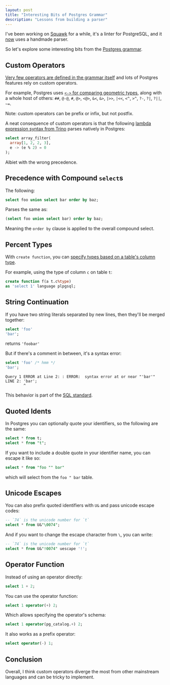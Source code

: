 ```yaml
---
layout: post
title: "Interesting Bits of Postgres Grammar"
description: "Lessons from building a parser"
---
```


I've been working on [Squawk](https://squawkhq.com) for a while, it's a linter for PostgreSQL, and it [now](https://github.com/sbdchd/squawk/releases/tag/v2.0.0) uses a handmade parser.

So let's explore some interesting bits from the [Postgres grammar](https://github.com/postgres/postgres/blob/2f6e240d7ac930698995ac608695cb0368f504f2/src/backend/parser/gram.y).

## Custom Operators

[Very few operators are defined in the grammar itself](https://github.com/postgres/postgres/blob/5861b1f343b52ac358912707788214fb8dc981e5/src/backend/parser/gram.y#L824C1-L834C70) and lots of Postgres features rely on custom operators.

For example, Postgres uses [`<->` for comparing geometric types](https://www.postgresql.org/docs/17/functions-geometry.html), along with a whole host of others: `##`, `@-@`, `#`, `@>`, `<@>`, `&<`, `&>`, `|>>`, `|<<`, `<^`, `>^`, `?-`, `?|`, `?||`, `~=`.

Note: custom operators can be prefix or infix, but not postfix.

A neat consequence of custom operators is that the following [lambda expression syntax from Trino](https://trino.io/docs/current/functions/lambda.html) parses natively in Postgres:

```sql
select array_filter(
  array[1, 2, 2, 3],
  e -> (e % 2) = 0
);
```

Albiet with the wrong precedence.

## Precedence with Compound `select`s

The following:

```sql
select foo union select bar order by baz;
```

Parses the same as:

```sql
(select foo union select bar) order by baz;
```

Meaning the `order by` clause is applied to the overall compound select.

## Percent Types

With `create function`, you can [specify types based on a table's column type](https://www.postgresql.org/docs/17/sql-createfunction.html).

For example, using the type of column `c` on table `t`:

```sql
create function f(a t.c%type)
as 'select 1' language plpgsql;
```

## String Continuation

If you have two string literals separated by new lines, then they'll be merged together:

```sql
select 'foo'
'bar';
```

returns `'foobar'`

But if there's a comment in between, it's a syntax error:

```sql
select 'foo' /* hmm */
'bar';
```

```
Query 1 ERROR at Line 2: : ERROR:  syntax error at or near "'bar'"
LINE 2: 'bar';
        ^
```

This behavior is part of the [SQL standard](https://www.postgresql.org/docs/17/sql-syntax-lexical.html#SQL-SYNTAX-STRINGS).

## Quoted Idents

In Postgres you can optionally quote your identifiers, so the following are the same:

```sql
select * from t;
select * from "t";
```

If you want to include a double quote in your identifier name, you can escape it like so:

```sql
select * from "foo "" bar"
```

which will select from the `foo " bar` table.

## Unicode Escapes

You can also prefix quoted identifiers with `U&` and pass unicode escape codes:

```sql
-- `74` is the unicode number for `t`
select * from U&"\0074";
```

And if you want to change the escape character from `\`, you can write:

```sql
-- `74` is the unicode number for `t`
select * from U&"!0074" uescape '!';
```

## Operator Function

Instead of using an operator directly:

```sql
select 1 + 2;
```

You can use the operator function:

```sql
select 1 operator(+) 2;
```

Which allows specifying the operator's schema:

```sql
select 1 operator(pg_catalog.+) 2;
```

It also works as a prefix operator:

```sql
select operator(-) 1;
```

## Conclusion

Overall, I think custom operators diverge the most from other mainstream languages and can be tricky to implement.
